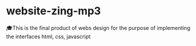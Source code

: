 # website-zing-mp3
🎓This is the final product of webs design for the purpose of implementing the interfaces html, css, javascript

